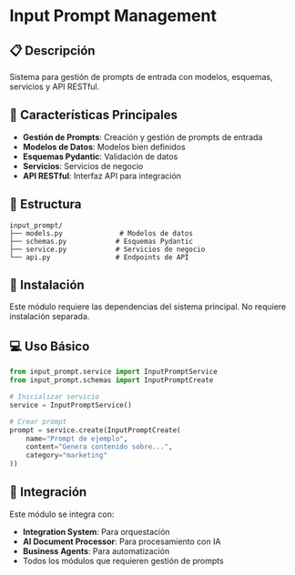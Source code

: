 # Input Prompt Management

## 📋 Descripción

Sistema para gestión de prompts de entrada con modelos, esquemas, servicios y API RESTful.

## 🚀 Características Principales

- **Gestión de Prompts**: Creación y gestión de prompts de entrada
- **Modelos de Datos**: Modelos bien definidos
- **Esquemas Pydantic**: Validación de datos
- **Servicios**: Servicios de negocio
- **API RESTful**: Interfaz API para integración

## 📁 Estructura

```
input_prompt/
├── models.py              # Modelos de datos
├── schemas.py            # Esquemas Pydantic
├── service.py            # Servicios de negocio
└── api.py                # Endpoints de API
```

## 🔧 Instalación

Este módulo requiere las dependencias del sistema principal. No requiere instalación separada.

## 💻 Uso Básico

```python
from input_prompt.service import InputPromptService
from input_prompt.schemas import InputPromptCreate

# Inicializar servicio
service = InputPromptService()

# Crear prompt
prompt = service.create(InputPromptCreate(
    name="Prompt de ejemplo",
    content="Genera contenido sobre...",
    category="marketing"
))
```

## 🔗 Integración

Este módulo se integra con:
- **Integration System**: Para orquestación
- **AI Document Processor**: Para procesamiento con IA
- **Business Agents**: Para automatización
- Todos los módulos que requieren gestión de prompts

